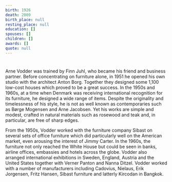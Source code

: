 ```yaml
---
birth: 1926
death: 2009
birth_place: null
resting_place: null
education: []
spouses: []
children: []
awards: []
quote: null
---
```


#

Arne Vodder was trained by Finn Juhl, who became his friend and business partner. Before concentrating on furniture alone, in 1951 he opened his own studio with the architect Anton Borg. Together they designed some 1,100 low-cost houses which proved to be a great success. In the 1950s and 1960s, at a time when Denmark was receiving international recognition for its furniture, he designed a wide range of items. Despite the originality and timelessness of his style, he is not as well known as contemporaries such as Børge Mogensen and Arne Jacobsen. Yet his works are simple and modest, crafted in natural materials such as rosewood and teak and, in particular, are free of sharp edges.

From the 1950s, Vodder worked with the furniture company Sibast on several sets of office furniture which did particularly well on the American market, even arousing the interest of Jimmy Carter. In the 1960s, the furniture not only reached the White House but could be seen in banks, airline offices, embassies and hotels across the globe. Vodder also arranged international exhibitions in Sweden, England, Austria and the United States together with Verner Panton and Nanna Ditzel. Vodder worked with a number of manufacturers including Cadovius, Nielaus, Erik Jorgensen, Fritz Hansen, Sibast furniture and latterly Kircodan in Bangkok.
